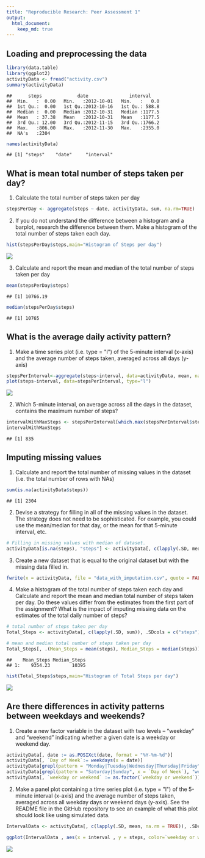 ```yaml
---
title: "Reproducible Research: Peer Assessment 1"
output: 
  html_document:
    keep_md: true
---
```



## Loading and preprocessing the data

```r
library(data.table)
library(ggplot2)
activityData <- fread("activity.csv")
summary(activityData)
```

```
##      steps             date               interval     
##  Min.   :  0.00   Min.   :2012-10-01   Min.   :   0.0  
##  1st Qu.:  0.00   1st Qu.:2012-10-16   1st Qu.: 588.8  
##  Median :  0.00   Median :2012-10-31   Median :1177.5  
##  Mean   : 37.38   Mean   :2012-10-31   Mean   :1177.5  
##  3rd Qu.: 12.00   3rd Qu.:2012-11-15   3rd Qu.:1766.2  
##  Max.   :806.00   Max.   :2012-11-30   Max.   :2355.0  
##  NA's   :2304
```

```r
names(activityData)
```

```
## [1] "steps"    "date"     "interval"
```
## What is mean total number of steps taken per day?

1.  Calculate the total number of steps taken per day

```r
stepsPerDay <- aggregate(steps ~ date, activityData, sum, na.rm=TRUE)
```

2.  If you do not understand the difference between a histogram and a barplot, research the difference between them. Make a histogram of the total number of steps taken each day.

```r
hist(stepsPerDay$steps,main="Histogram of Steps per day")
```

![](PA1_template_files/figure-html/unnamed-chunk-4-1.png)<!-- -->

3. Calculate and report the mean and median of the total number of steps taken per day

```r
mean(stepsPerDay$steps)
```

```
## [1] 10766.19
```

```r
median(stepsPerDay$steps)
```

```
## [1] 10765
```
## What is the average daily activity pattern?
1. Make a time series plot (i.e. type = "l") of the 5-minute interval (x-axis) and the average number of steps taken, averaged across all days (y-axis)

```r
stepsPerInterval<-aggregate(steps~interval, data=activityData, mean, na.rm=TRUE)
plot(steps~interval, data=stepsPerInterval, type="l")
```

![](PA1_template_files/figure-html/unnamed-chunk-6-1.png)<!-- -->

2. Which 5-minute interval, on average across all the days in the dataset, contains the maximum number of steps?

```r
intervalWithMaxSteps <- stepsPerInterval[which.max(stepsPerInterval$steps),]$interval
intervalWithMaxSteps
```

```
## [1] 835
```

## Imputing missing values
1. Calculate and report the total number of missing values in the dataset (i.e. the total number of rows with NAs)

```r
sum(is.na(activityData$steps))
```

```
## [1] 2304
```

2. Devise a strategy for filling in all of the missing values in the dataset. The strategy does not need to be sophisticated. For example, you could use the mean/median for that day, or the mean for that 5-minute interval, etc.

```r
# Filling in missing values with median of dataset. 
activityData[is.na(steps), "steps"] <- activityData[, c(lapply(.SD, median, na.rm = TRUE)), .SDcols = c("steps")]
```

3. Create a new dataset that is equal to the original dataset but with the missing data filled in.

```r
fwrite(x = activityData, file = "data_with_imputation.csv", quote = FALSE)
```

4. Make a histogram of the total number of steps taken each day and Calculate and report the mean and median total number of steps taken per day. Do these values differ from the estimates from the first part of the assignment? What is the impact of imputing missing data on the estimates of the total daily number of steps?

```r
# total number of steps taken per day
Total_Steps <- activityData[, c(lapply(.SD, sum)), .SDcols = c("steps"), by = .(date)] 

# mean and median total number of steps taken per day
Total_Steps[, .(Mean_Steps = mean(steps), Median_Steps = median(steps))]
```

```
##    Mean_Steps Median_Steps
## 1:    9354.23        10395
```

```r
hist(Total_Steps$steps,main="Histogram of Total Steps per day")
```

![](PA1_template_files/figure-html/unnamed-chunk-11-1.png)<!-- -->

## Are there differences in activity patterns between weekdays and weekends?
1. Create a new factor variable in the dataset with two levels – “weekday” and “weekend” indicating whether a given date is a weekday or weekend day.

```r
activityData[, date := as.POSIXct(date, format = "%Y-%m-%d")]
activityData[, `Day of Week`:= weekdays(x = date)]
activityData[grepl(pattern = "Monday|Tuesday|Wednesday|Thursday|Friday", x = `Day of Week`), "weekday or weekend"] <- "weekday"
activityData[grepl(pattern = "Saturday|Sunday", x = `Day of Week`), "weekday or weekend"] <- "weekend"
activityData[, `weekday or weekend` := as.factor(`weekday or weekend`)]
```

2. Make a panel plot containing a time series plot (i.e. type = "l") of the 5-minute interval (x-axis) and the average number of steps taken, averaged across all weekday days or weekend days (y-axis). See the README file in the GitHub repository to see an example of what this plot should look like using simulated data.

```r
IntervalData <- activityData[, c(lapply(.SD, mean, na.rm = TRUE)), .SDcols = c("steps"), by = .(interval, `weekday or weekend`)] 

ggplot(IntervalData , aes(x = interval , y = steps, color=`weekday or weekend`)) + geom_line() + labs(title = "Avg. Daily Steps by Weektype", x = "Interval", y = "No. of Steps") + facet_wrap(~`weekday or weekend` , ncol = 1, nrow=2)
```

![](PA1_template_files/figure-html/unnamed-chunk-13-1.png)<!-- -->
